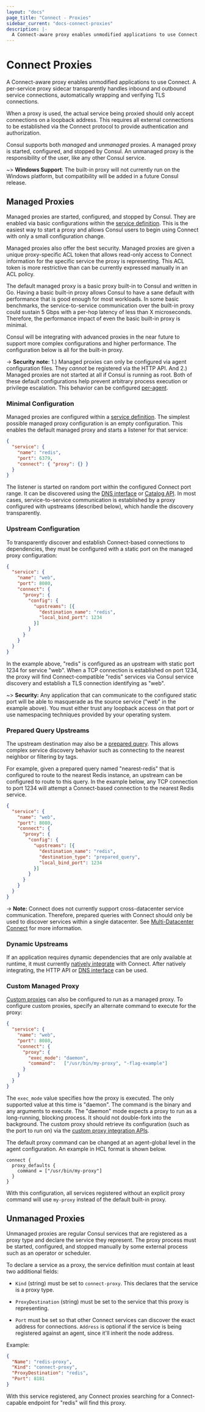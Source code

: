 ```yaml
---
layout: "docs"
page_title: "Connect - Proxies"
sidebar_current: "docs-connect-proxies"
description: |-
  A Connect-aware proxy enables unmodified applications to use Connect. A per-service proxy sidecar transparently handles inbound and outbound service connections, automatically wrapping and verifying TLS connections.
---
```


# Connect Proxies

A Connect-aware proxy enables unmodified applications to use Connect.
A per-service proxy sidecar transparently handles inbound and outbound
service connections, automatically wrapping and verifying TLS connections.

When a proxy is used, the actual service being proxied should only accept
connections on a loopback address. This requires all external connections
to be established via the Connect protocol to provide authentication and
authorization.

Consul supports both _managed_ and _unmanaged_ proxies. A managed proxy
is started, configured, and stopped by Consul. An unmanaged proxy is the
responsibility of the user, like any other Consul service.

~> **Windows Support**: The built-in proxy will not currently run on the Windows platform,
but compatibility will be added in a future Consul release.

## Managed Proxies

Managed proxies are started, configured, and stopped by Consul. They are
enabled via basic configurations within the
[service definition](/docs/agent/services.html).
This is the easiest way to start a proxy and allows Consul users to begin
using Connect with only a small configuration change.

Managed proxies also offer the best security. Managed proxies are given
a unique proxy-specific ACL token that allows read-only access to Connect
information for the specific service the proxy is representing. This ACL
token is more restrictive than can be currently expressed manually in
an ACL policy.

The default managed proxy is a basic proxy built-in to Consul and written
in Go. Having a basic built-in proxy allows Consul to have a sane default
with performance that is good enough for most workloads. In some basic
benchmarks, the service-to-service communication over the built-in proxy
could sustain 5 Gbps with a per-hop latency of less than X microseconds. Therefore,
the performance impact of even the basic built-in proxy is minimal.

Consul will be
integrating with advanced proxies in the near future to support more complex
configurations and higher performance. The configuration below is all for
the built-in proxy.

-> **Security note:** 1.) Managed proxies can only be configured
via agent configuration files. They _cannot_ be registered via the HTTP API.
And 2.) Managed proxies are not started at all if Consul is running as root.
Both of these default configurations help prevent arbitrary process
execution or privilege escalation. This behavior can be configured
[per-agent](/docs/agent/options.html#connect_proxy).

### Minimal Configuration

Managed proxies are configured within a
[service definition](/docs/agent/services.html). The simplest possible
managed proxy configuration is an empty configuration. This enables the
default managed proxy and starts a listener for that service:

```json
{
  "service": {
    "name": "redis",
    "port": 6379,
    "connect": { "proxy": {} }
  }
}
```

The listener is started on random port within the configured Connect
port range. It can be discovered using the
[DNS interface](/docs/agent/dns.html#connect-capable-service-lookups)
or
[Catalog API](#).
In most cases, service-to-service communication is established by
a proxy configured with upstreams (described below), which handle the
discovery transparently.

### Upstream Configuration

To transparently discover and establish Connect-based connections to
dependencies, they must be configured with a static port on the managed
proxy configuration:

```json
{
  "service": {
    "name": "web",
    "port": 8080,
    "connect": {
      "proxy": {
        "config": {
          "upstreams": [{
            "destination_name": "redis",
            "local_bind_port": 1234
          }]
        }
      }
    }
  }
}
```

In the example above,
"redis" is configured as an upstream with static port 1234 for service "web".
When a TCP connection is established on port 1234, the proxy
will find Connect-compatible "redis" services via Consul service discovery
and establish a TLS connection identifying as "web".

~> **Security:** Any application that can communicate to the configured
static port will be able to masquerade as the source service ("web" in the
example above). You must either trust any loopback access on that port or
use namespacing techniques provided by your operating system.

### Prepared Query Upstreams

The upstream destination may also be a
[prepared query](/api/query.html).
This allows complex service discovery behavior such as connecting to
the nearest neighbor or filtering by tags.

For example, given a prepared query named "nearest-redis" that is
configured to route to the nearest Redis instance, an upstream can be
configured to route to this query. In the example below, any TCP connection
to port 1234 will attempt a Connect-based connection to the nearest Redis
service.

```json
{
  "service": {
    "name": "web",
    "port": 8080,
    "connect": {
      "proxy": {
        "config": {
          "upstreams": [{
            "destination_name": "redis",
            "destination_type": "prepared_query",
            "local_bind_port": 1234
          }]
        }
      }
    }
  }
}
```

-> **Note:** Connect does not currently support cross-datacenter
service communication. Therefore, prepared queries with Connect should
only be used to discover services within a single datacenter. See
[Multi-Datacenter Connect](/docs/connect/index.html#multi-datacenter) for
more information.

### Dynamic Upstreams

If an application requires dynamic dependencies that are only available
at runtime, it must currently [natively integrate](/docs/connect/native.html)
with Connect. After natively integrating, the HTTP API or
[DNS interface](/docs/agent/dns.html#connect-capable-service-lookups)
can be used.

### Custom Managed Proxy

[Custom proxies](/docs/connect/proxies/integrate.html) can also be
configured to run as a managed proxy. To configure custom proxies, specify
an alternate command to execute for the proxy:

```json
{
  "service": {
    "name": "web",
    "port": 8080,
    "connect": {
      "proxy": {
        "exec_mode": "daemon",
        "command":   ["/usr/bin/my-proxy", "-flag-example"]
      }
    }
  }
}
```

The `exec_mode` value specifies how the proxy is executed. The only
supported value at this time is "daemon". The command is the binary and
any arguments to execute.
The "daemon" mode expects a proxy to run as a long-running, blocking
process. It should not double-fork into the background. The custom
proxy should retrieve its configuration (such as the port to run on)
via the [custom proxy integration APIs](/docs/connect/proxies/integrate.html).

The default proxy command can be changed at an agent-global level
in the agent configuration. An example in HCL format is shown below.

```
connect {
  proxy_defaults {
    command = ["/usr/bin/my-proxy"]
  }
}
```

With this configuration, all services registered without an explicit
proxy command will use `my-proxy` instead of the default built-in proxy.

## Unmanaged Proxies

Unmanaged proxies are regular Consul services that are registered as a
proxy type and declare the service they represent. The proxy process must
be started, configured, and stopped manually by some external process such
as an operator or scheduler.

To declare a service as a proxy, the service definition must contain
at least two additional fields:

  * `Kind` (string) must be set to `connect-proxy`. This declares that the
    service is a proxy type.

  * `ProxyDestination` (string) must be set to the service that this proxy
    is representing.

  * `Port` must be set so that other Connect services can discover the exact
    address for connections. `Address` is optional if the service is being
    registered against an agent, since it'll inherit the node address.

Example:

```json
{
  "Name": "redis-proxy",
  "Kind": "connect-proxy",
  "ProxyDestination": "redis",
  "Port": 8181
}
```

With this service registered, any Connect proxies searching for a
Connect-capable endpoint for "redis" will find this proxy.
